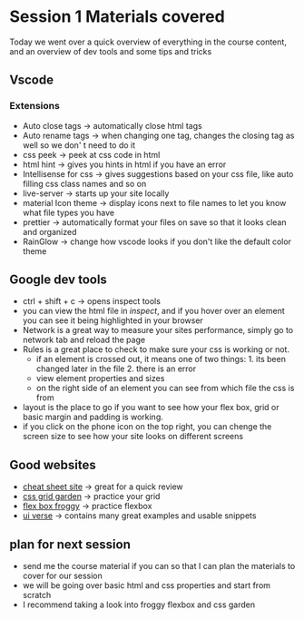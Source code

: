 # Session 1 Materials covered

Today we went over a quick overview of everything in the course content, and
an overview of dev tools and some tips and tricks

## Vscode

### Extensions

- Auto close tags -> automatically close html tags
- Auto rename tags -> when changing one tag, changes the closing tag as well so we don' t need to do it
- css peek -> peek at css code in html
- html hint -> gives you hints in html if you have an error
- Intellisense for css -> gives suggestions based on your css file, like auto filling css class names and so on
- live-server -> starts up your site locally
- material Icon theme -> display icons next to file names to let you know what file types you have
- prettier -> automatically format your files on save so that it looks clean and organized
- RainGlow -> change how vscode looks if you don't like the default color theme

## Google dev tools

- ctrl + shift + c -> opens inspect tools
- you can view the html file in _inspect_, and if you hover over an element you can see it being highlighted in your browser
- Network is a great way to measure your sites performance, simply go to network tab and reload the page
- Rules is a great place to check to make sure your css is working or not.
  - if an element is crossed out, it means one of two things: 1. its been changed later in the file 2. there is an error
  - view element properties and sizes
  - on the right side of an element you can see from which file the css is from
- layout is the place to go if you want to see how your flex box, grid or basic margin and padding is working.
- if you click on the phone icon on the top right, you can chenge the screen size to see how your site looks on different screens

## Good websites

- [cheat sheet site](https://quickref.me/) -> great for a quick review
- [css grid garden](https://cssgridgarden.com/) -> practice your grid
- [flex box froggy](https://flexboxfroggy.com/) -> practice flexbox
- [ui verse](https://uiverse.io/) -> contains many great examples and usable snippets

## plan for next session

- send me the course material if you can so that I can plan the materials to cover for our session
- we will be going over basic html and css properties and start from scratch
- I recommend taking a look into froggy flexbox and css garden
